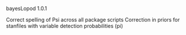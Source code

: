 bayesLopod 1.0.1

Correct spelling of Psi across all package scripts
Correction in priors for stanfiles with variable detection probabilities (pi)
